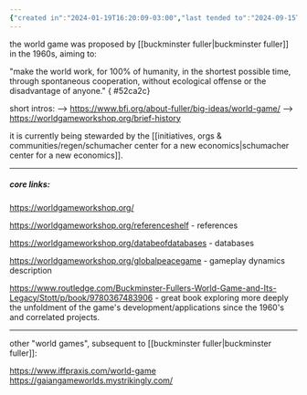 ```yaml
---
{"created in":"2024-01-19T16:20:09-03:00","last tended to":"2024-09-15T13:09:25-03:00","aliases":["world peace game","great logistics game","world (peace) game"],"tags":["seriousgame","education","architect","🌿","player"],"dg-publish":true,"relevancescore":95,"permalink":"/projects-and-tools/projects/player/world-game/","dgPassFrontmatter":true,"created":"2024-01-19T16:20:09.956-03:00","updated":"2024-09-15T13:10:50.574-03:00"}
---
```


the world game was proposed by [[buckminster fuller\|buckminster fuller]] in the 1960s, aiming to:

"make the world work, for 100% of humanity, in the shortest possible time, through spontaneous cooperation, without ecological offense or the disadvantage of anyone."
{ #52ca2c}


short intros:
--> https://www.bfi.org/about-fuller/big-ideas/world-game/
--> https://worldgameworkshop.org/brief-history

it is currently being stewarded by the [[initiatives, orgs & communities/regen/schumacher center for a new economics\|schumacher center for a new economics]].

---
##### core links:

https://worldgameworkshop.org/

https://worldgameworkshop.org/referenceshelf - references

https://worldgameworkshop.org/databeofdatabases - databases

https://worldgameworkshop.org/globalpeacegame - gameplay dynamics description

https://www.routledge.com/Buckminster-Fullers-World-Game-and-Its-Legacy/Stott/p/book/9780367483906 - great book exploring more deeply the unfoldment of the game's development/applications since the 1960's and correlated projects.

---
other "world games", subsequent to [[buckminster fuller\|buckminster fuller]]:

https://www.iffpraxis.com/world-game
https://gaiangameworlds.mystrikingly.com/